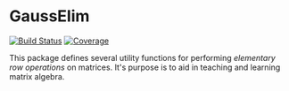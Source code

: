 # GaussElim

[![Build Status](https://github.com/lahvak/GaussElim.jl/actions/workflows/CI.yml/badge.svg?branch=main)](https://github.com/lahvak/GaussElim.jl/actions/workflows/CI.yml?query=branch%3Amain)
[![Coverage](https://codecov.io/gh/lahvak/GaussElim.jl/branch/main/graph/badge.svg)](https://codecov.io/gh/lahvak/GaussElim.jl)

This package defines several utility functions for performing _elementary row operations_ on matrices. It's purpose is to aid in teaching and learning matrix algebra.
